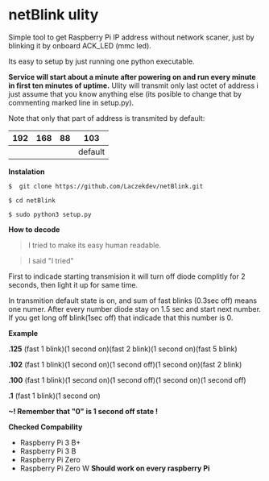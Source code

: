 # netBlink ulity
Simple tool to get Raspberry Pi IP address without network scaner, just by blinking it by onboard ACK_LED (mmc led).

Its easy to setup by just running one python executable. 

**Service will start about a minute after powering on and run every minute in first ten minutes of uptime.** Ulity will transmit only last octet of address i just assume that you know anything else (its posible to change that by commenting marked line in setup.py).


Note that only that part of address is transmited by default:

|  192 |  168 |  88 |103  |
| ------------ | ------------ | ------------ | ------------ |
|   |   |   | default





**Instalation**

`$  git clone https://github.com/Laczekdev/netBlink.git`

`$ cd netBlink`

`$ sudo python3 setup.py`

**How to decode**
> I tried to make its easy human readable.

> I said "I tried"

First to indicade starting transmision it will turn off diode complitly for 2 seconds, then light it up for same time. 

In transmition default state is on, and sum of fast blinks (0.3sec off) means one numer. After every number diode stay on 1.5 sec and start next number.  If you get long off blink(1sec off) that indicade that this number is 0.

**Example**

**.125** (fast 1 blink)(1 second on)(fast 2 blink)(1 second on)(fast 5 blink)

**.102** (fast 1 blink)(1 second on)(1 second off)(1 second on)(fast 2 blink)

**.100** (fast 1 blink)(1 second on)(1 second off)(1 second on)(1 second off)

**.1** (fast 1 blink)(1 second on)

**~! Remember that "0" is 1 second off state !**


**Checked Compability**
- Raspberry Pi 3 B+
- Raspberry Pi 3 B
- Raspberry Pi Zero
- Raspberry Pi Zero W
**Should work on every raspberry Pi**

